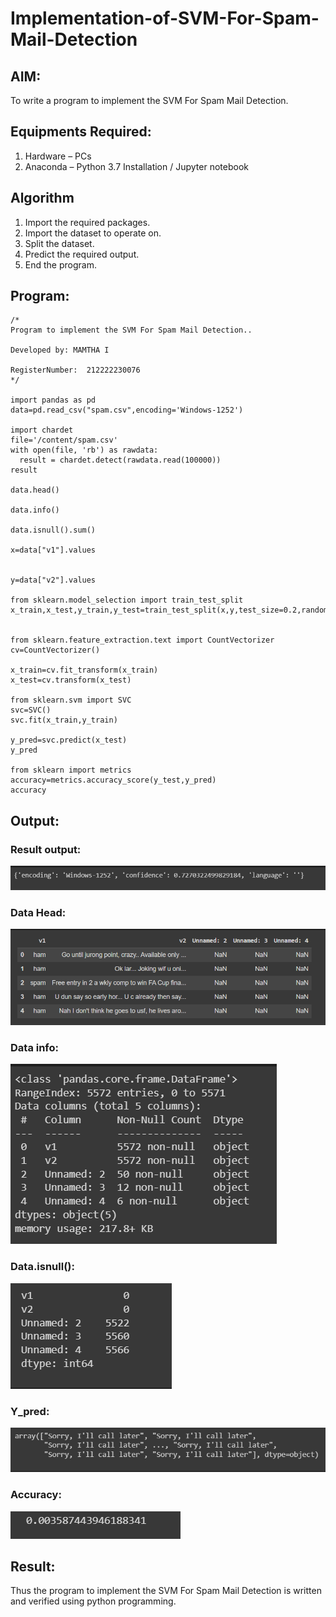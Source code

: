 # Implementation-of-SVM-For-Spam-Mail-Detection

## AIM:
To write a program to implement the SVM For Spam Mail Detection.

## Equipments Required:
1. Hardware – PCs
2. Anaconda – Python 3.7 Installation / Jupyter notebook

## Algorithm
1. Import the required packages.
2. Import the dataset to operate on.
3. Split the dataset.
4. Predict the required output.
5. End the program.

## Program:
```
/*
Program to implement the SVM For Spam Mail Detection..

Developed by: MAMTHA I

RegisterNumber:  212222230076
*/

import pandas as pd
data=pd.read_csv("spam.csv",encoding='Windows-1252')

import chardet
file='/content/spam.csv'
with open(file, 'rb') as rawdata:
  result = chardet.detect(rawdata.read(100000))
result

data.head()

data.info()

data.isnull().sum()

x=data["v1"].values


y=data["v2"].values

from sklearn.model_selection import train_test_split
x_train,x_test,y_train,y_test=train_test_split(x,y,test_size=0.2,random_state=0)


from sklearn.feature_extraction.text import CountVectorizer 
cv=CountVectorizer()

x_train=cv.fit_transform(x_train)
x_test=cv.transform(x_test)

from sklearn.svm import SVC
svc=SVC()
svc.fit(x_train,y_train)

y_pred=svc.predict(x_test)
y_pred

from sklearn import metrics
accuracy=metrics.accuracy_score(y_test,y_pred)
accuracy
```


## Output:
### Result output:
![model](./out1.png)
### Data Head:
![MODEL](./out2.png)
### Data info:
![MODEL](./out3.png)
### Data.isnull():
![MODEL](./out4.png)
### Y_pred:
![MODEL](./out6.png)
### Accuracy:
![MODEL](./out7.png)



## Result:
Thus the program to implement the SVM For Spam Mail Detection is written and verified using python programming.
